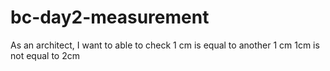 # bc-day2-measurement

As an architect, I want to able to check 
1 cm is equal to another 1 cm
1cm is not equal to 2cm
